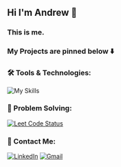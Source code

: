 ## Hi I'm Andrew 👋
### This is me.
### My Projects are pinned below ⬇️
<!--
**acskii/acskii** is a ✨ _special_ ✨ repository because its `README.md` (this file) appears on your GitHub profile.

Here are some ideas to get you started:

- 🔭 I’m currently working on ...
- 🌱 I’m currently learning ...
- 👯 I’m looking to collaborate on ...
- 🤔 I’m looking for help with ...
- 💬 Ask me about ...
- 📫 How to reach me: ...
- 😄 Pronouns: ...
- ⚡ Fun fact: ...
-->

### :hammer_and_wrench: Tools & Technologies:
![My Skills](https://skillicons.dev/icons?i=python,js,ts,html,css,django,git,linux)

### :brain: Problem Solving:
[![Leet Code Status](https://leetcard.jacoblin.cool/acskii?theme=catppuccinMocha&font=Poppins)](https://leetcode.com/u/acskii/)

### :incoming_envelope: Contact Me:
[![LinkedIn](https://cdn2.iconfinder.com/data/icons/social-media-2285/512/1_Linkedin_unofficial_colored_svg-64.png)](https://www.linkedin.com/in/andrew-sameh-adel)
[![Gmail](https://cdn4.iconfinder.com/data/icons/logos-brands-in-colors/48/google-gmail-64.png)](mailto:andrew.sameh.adel@gmail.com)
